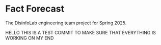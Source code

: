 # Fact Forecast

The DisinfoLab engineering team project for Spring 2025.

HELLO THIS IS A TEST COMMIT TO MAKE SURE THAT EVERYTHING IS WORKING ON MY END
